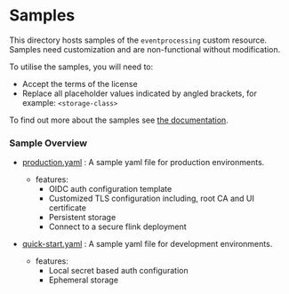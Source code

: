 # Samples

This directory hosts samples of the `eventprocessing` custom resource.  Samples need customization
and are non-functional without modification.

To utilise the samples, you will need to:

- Accept the terms of the license
- Replace all placeholder values indicated by angled brackets, for example: `<storage-class>`

To find out more about the samples see [the documentation](https://ibm.github.io/event-automation/ep/installing/planning/).

### Sample Overview
- [production.yaml](./production.yaml) : A sample yaml file for production environments.
  - features:
      - OIDC auth configuration template
      - Customized TLS configuration including, root CA and UI certificate
      - Persistent storage
      - Connect to a secure flink deployment

- [quick-start.yaml](./quick-start.yaml) : A sample yaml file for development environments.
    - features:
        - Local secret based auth configuration
        - Ephemeral storage
